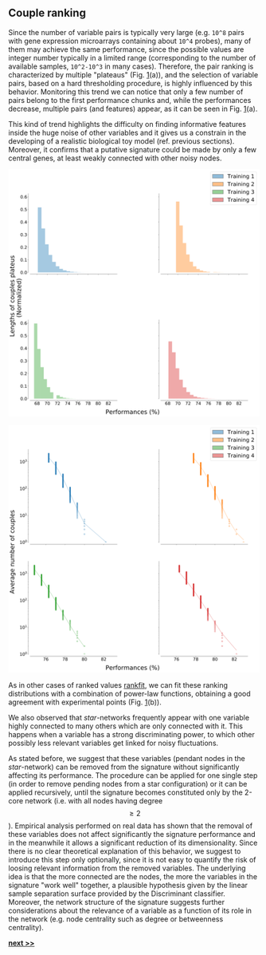 ## Couple ranking

Since the number of variable pairs is typically very large (e.g. `10^8` pairs with gene expression microarrays containing about `10^4` probes), many of them may achieve the same performance, since the possible values are integer number typically in a limited range (corresponding to the number of available samples, `10^2-10^3` in many cases).
Therefore, the pair ranking is characterized by multiple "plateaus" (Fig. [1](../../../../img/lengths.svg)(a)),  and the selection of variable pairs, based on a hard thresholding procedure, is highly influenced by this behavior.
Monitoring this trend we can notice that only a few number of pairs belong to the first performance chunks and, while the performances decrease, multiple pairs (and features) appear, as it can be seen in Fig. [1](../../../../img/lengths.svg)(a).

This kind of trend highlights the difficulty on finding informative features inside the huge noise of other variables and it gives us a constrain in the developing of a realistic biological toy model (ref. previous sections).
Moreover, it confirms that a putative signature could be made by only a few central genes, at least weakly connected with other noisy nodes.

![Analysis of ranked pairs distributions according to the performance score obtained in the training step. The distribution of plateau lengths is approximately exponential.](../../../../img/lengths.svg)

![Average number of pairs with the same score value: this behavior is typical in ranking order distribution and it can be fitted by the relation $$f(x) = A(M + 1 - r)^b / r^a$$ as shown in [rankfit](https://journals.plos.org/plosone/article?id=10.1371/journal.pone.0004791), where `r` is the rank value, `M` its maximum value, `A` a normalization constant and (`a`, `b`) two fitting exponents.](../../../../img/plateaus.svg)


As in other cases of ranked values [rankfit](https://journals.plos.org/plosone/article?id=10.1371/journal.pone.0004791), we can fit these ranking distributions with a combination of power-law functions, obtaining a good agreement with experimental points (Fig. [1](../../../../img/plateaus.svg)(b)).

We also observed that *star*-networks frequently appear with one variable highly connected to many others which are only connected with it.
This happens when a variable has a strong discriminating power, to which other possibly less relevant variables get linked for noisy fluctuations.

As stated before, we suggest that these variables (pendant nodes in the *star*-network) can be removed from the signature without significantly affecting its performance.
The procedure can be applied for one single step (in order to remove pending nodes from a star configuration) or it can be applied recursively, until the signature becomes constituted only by the 2-core network (i.e. with all nodes having degree $$\geq2$$).
Empirical analysis performed on real data has shown that the removal of these variables does not affect significantly the signature performance and in the meanwhile it allows a significant reduction of its dimensionality.
Since there is no clear theoretical explanation of this behavior, we suggest to introduce this step only optionally, since it is not easy to quantify the risk of loosing relevant information from the removed variables.
The underlying idea is that the more connected are the nodes, the more the variables in the signature "work well" together, a plausible hypothesis given by the linear sample separation surface provided by the Discriminant classifier.
Moreover, the network structure of the signature suggests further considerations about the relevance of a variable as a function of its role in the network (e.g. node centrality such as degree or betweenness centrality).

[**next >>**](./Overlap.md)
